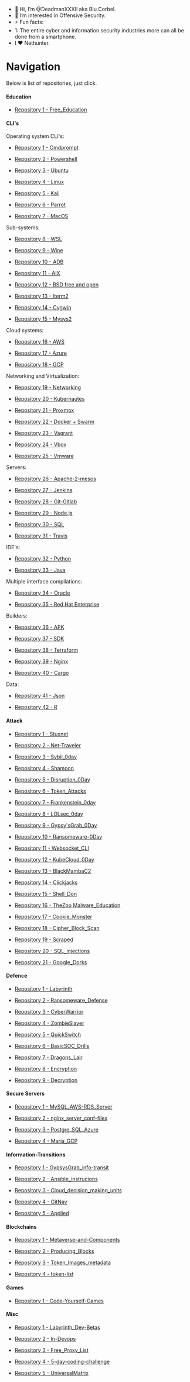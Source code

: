 - 👋 Hi, I’m @DeadmanXXXII aka Blu Corbel.
- 👀 I’m interested in Offensive Security. 
- ⚡ Fun facts:
- 1: The entire cyber and information security industries more can all be done from a smartphone.
- I ❤️ Nethunter.

# Navigation              
                                                                            
Below is list of repositories, just click.

#### Education

- [Repository 1 - Free_Education](https://github.com/DeadmanXXXII/Free_Education) 

#### CLI's
       
Operating system CLI's:              
- [Repository 1 - Cmdprompt](https://github.com/DeadmanXXXII/Cmdprompt)   

- [Repository 2 - Powershell](https://github.com/DeadmanXXXII/Powershell)        
               
- [Repository 3 - Ubuntu](https://github.com/DeadmanXXXII/Ubuntu)

- [Repository 4 - Linux](https://github.com/DeadmanXXXII/Linux)        
                 
- [Repository 5 - Kali](https://github.com/DeadmanXXXII/Kali)        
                  
- [Repository 6 - Parrot](https://github.com/DeadmanXXXII/Parrot)
                                                                     
- [Repository 7 - MacOS](https://github.com/DeadmanXXXII/MacOS)        
                  

Sub-systems:                      
- [Repository 8 - WSL](https://github.com/DeadmanXXXII/WSL)        
                             
- [Repository 9 - Wine](https://github.com/DeadmanXXXII/Wine)        
                            
- [Repository 10 - ADB](https://github.com/DeadmanXXXII/ADB)                                                                              
                  
- [Repository 11 - AIX](https://github.com/DeadmanXXXII/AIX)

- [Repository 12 - BSD free and open](https://github.com/DeadmanXXXII/BSD)

- [Repository 13 - Iterm2](https://github.com/DeadmanXXXII/Iterm2)

- [Repository 14 - Cygwin](https://github.com/DeadmanXXXII/Cygwin)

- [Repository 15 - Mysys2](https://github.com/DeadmanXXXII/Mysys2)

  
Cloud systems:                            
- [Repository 16 - AWS](https://github.com/DeadmanXXXII/AWS)  

- [Repository 17 - Azure](https://github.com/DeadmanXXXII/Azure)        
                                
- [Repository 18 - GCP](https://github.com/DeadmanXXXII/GCP)


Networking and Virtualization:
- [Repository 19 - Networking](https://github.com/DeadmanXXXII/Networking)
                            
- [Repository 20 - Kubernautes](https://github.com/DeadmanXXXII/Kubernautes) 
                         
- [Repository 21 - Proxmox](https://github.com/DeadmanXXXII/Proxmox) 

- [Repository 22 - Docker + Swarm](https://github.com/DeadmanXXXII/Docker)

- [Repository 23 - Vagrant](https://github.com/DeadmanXXXII/Vagrant)

- [Repository 24 - Vbox](https://github.com/DeadmanXXXII/Vbox)

- [Repository 25 - Vmware](https://github.com/DeadmanXXXII/Vmare)

Servers:
- [Repository 26 - Apache-2-mesos](https://github.com/DeadmanXXXII/Apache-2-mesos) 
  
- [Repository 27 - Jenkins](https://github.com/DeadmanXXXII/Jenkins)  

- [Repository 28 - Git-Gitlab](https://github.com/DeadmanXXXII/Git-Gitlab)  

- [Repository 29 - Node.js](https://github.com/DeadmanXXXII/Node.js)

- [Repository 30 - SQL](https://github.com/DeadmanXXXII/SQL)

- [Repository 31 - Travis](https://github.com/DeadmanXXXII/Travis)


IDE's:
- [Repository 32 - Python](https://github.com/DeadmanXXXII/Python)

- [Repository 33 - Java](https://github.com/DeadmanXXXII/Java)

Multiple interface compilations:
- [Repository 34 - Oracle](https://github.com/DeadmanXXXII/Oracle)

- [Repository 35 - Red Hat Enterprise](https://github.com/DeadmanXXXII/RedHat) 

Builders:
- [Repository 36 - APK](https://github.com/DeadmanXXXII/APK)

- [Repository 37 - SDK](https://github.com/DeadmanXXXII/SDK)

- [Repository 38 - Terraform](https://github.com/DeadmanXXXII/Terraform)

- [Repository 39 - Nginx](https://github.com/DeadmanXXXII/Nginx)

- [Repository 40 - Cargo](https://github.com/DeadmanXXXII/Cargo)


Data:
- [Repository 41 - Json](https://github.com/DeadmanXXXII/Json)

- [Repository 42 - R](https://github.com/DeadmanXXXII/R)

                                                                                     
#### Attack            

- [Repository 1 - Stuxnet](https://github.com/DeadmanXXXII/Stuxnet)                             

- [Repository 2 - Net-Traveler](https://github.com/DeadmanXXXII/Net-traveler)                   

- [Repository 3 - Sybil_0day](https://github.com/DeadmanXXXII/Sybil)                            

- [Repository 4 - Shamoon](https://github.com/DeadmanXXXII/Shamoon)                             

- [Repository 5 - Disruption_0Day](https://github.com/DeadmanXXXII/Disruption)                  

- [Repository 6 - Token_Attacks](https://github.com/DeadmanXXXII/Token_Attacks)                 

- [Repository 7 - Frankenstein_0day](https://github.com/DeadmanXXXII/Frankenstein)              

- [Repository 8 - LOLsec_0day](https://github.com/DeadmanXXXII/LOLsec)                          

- [Repository 9 - Gypsy'sGrab_0Day](https://github.com/DeadmanXXXII/GypsysGrab_Attack)          

- [Repository 10 - Ransomeware-0Day](https://github.com/DeadmanXXXII/Ransomeware)               

- [Repository 11 - Websocket_CLI](https://github.com/DeadmanXXXII/Web_Socket_Command_CLI)       

- [Repository 12 - KubeCloud_0Day](https://github.com/DeadmanXXXII/Kubecloud)                   

- [Repository 13 - BlackMambaC2](https://github.com/DeadmanXXXII/BlackMamba)                    

- [Repository 14 - Clickjacks](https://github.com/DeadmanXXXII/Clickjacking)                    

- [Repository 15 - Shell_Don](https://github.com/DeadmanXXXII/Shell_Don)                        

- [Repository 16 - TheZoo Malware_Education](https://github.com/DeadmanXXXII/TheZoo)            

- [Repository 17 - Cookie_Monster](https://github.com/DeadmanXXXII/Cookie_Monster)

- [Repository 18 - Cipher_Block_Scan](https://github.com/DeadmanXXXII/Ciphe_block_scanner)

- [Repository 19 - Scraped](https://github.com/DeadmanXXXII/Scraped)  

- [Repository 20 - SQL_injections](https://github.com/DeadmanXXXII/SQL-injections)  

- [Repository 21 - Google_Dorks](https://github.com/DeadmanXXXII/Dorks)  


                            
#### Defence       

- [Repository 1 - Labyrinth](https://github.com/DeadmanXXXII/Labyrinth)                         

- [Repository 2 - Ransomeware_Defense](https://github.com/DeadmanXXXII/Ransomeware_Defense)     

- [Repository 3 - CyberWarrior](https://github.com/DeadmanXXXII/CyberWarrior)                   

- [Repository 4 - ZombieSlayer](https://github.com/DeadmanXXXII/ZombieSlayer)                   

- [Repository 5 - QuickSwitch](https://github.com/DeadmanXXXII/QuickSwitch)                     

- [Repository 6 - BasicSOC_Drills](https://github.com/DeadmanXXXII/BasicSOC_Drills)             

- [Repository 7 - Dragons_Lair](https://github.com/DeadmanXXXII/Dragons_Lair)                   

- [Repository 8 - Encryption](https://github.com/DeadmanXXXII/Encryption)                       

- [Repository 9 - Decryption](https://github.com/DeadmanXXXII/Decryption)


#### Secure Servers

- [Repository 1 - MySQL_AWS-RDS_Server](https://github.com/DeadmanXXXII/MySql_AWS-RDS_Secure_Server)

- [Repository 2 - nginx_server_conf-files](https://github.com/DeadmanXXXII/nginx_server_conf-files)  


- [Repository 3 - Postgre_SQL_Azure](https://github.com/DeadmanXXXII/PostgreSQL_Azure_server)  


- [Repository 4 - Maria_GCP](https://github.com/DeadmanXXXII/Maria_GCP)  


                                
#### Information-Transitions      

- [Repository 1 - GypsysGrab_info-transit](https://github.com/DeadmanXXXII/GypsysGrab_info-transit) 

- [Repository 2 - Ansible_instrucions](https://github.com/DeadmanXXXII/Ansible_instrucions)     

- [Repository 3 - Cloud_decision_making_units](https://github.com/DeadmanXXXII/Cloud_decision_making_units)

- [Repository 4 - GitNav](https://github.com/DeadmanXXXII/GitNav)
 
- [Repository 5 - Applied](https://github.com/DeadmanXXXII/Applied)

 
#### Blockchains            

- [Repository 1 - Metaverse-and-Components](https://github.com/DeadmanXXXII/Metaverse-and-Components)  

- [Repository 2 - Producing_Blocks](https://github.com/DeadmanXXXII/Producing_Blocks)           

- [Repository 3 - Token_Images_metadata](https://github.com/DeadmanXXXII/Token_Images_metadata) 

- [Repository 4 - token-list](https://github.com/DeadmanXXXII/token-list)   
             
                                 
#### Games                          
                                     
- [Repository 1 - Code-Yourself-Games](https://github.com/DeadmanXXXII/Code-Yourself-Games)   

                                       
#### Misc                     

- [Repository 1 - Labyrinth_Dev-Betas](https://github.com/DeadmanXXXII/Labyrinth_Dev-Betas)     

- [Repository 2 - In-Devops](https://github.com/DeadmanXXXII/In-Devops)                         

- [Repository 3 - Free_Proxy_List](https://github.com/DeadmanXXXII/Free_Proxy_List)             

- [Repository 4 - 5-day-coding-challenge](https://github.com/DeadmanXXXII/5-day-coding-challenge)

- [Repository 5 - UniversalMatrix](https://github.com/DeadmanXXXII/UniversalMatrix)


